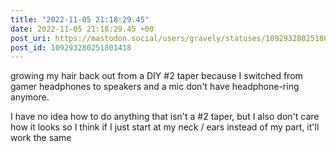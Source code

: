 ```yaml
---
title: "2022-11-05 21:18:29.45"
date: 2022-11-05 21:18:29.45 +00
post_uri: https://mastodon.social/users/gravely/statuses/109293280251801418
post_id: 109293280251801418
---
```

growing my hair back out from a DIY #2 taper because I switched from gamer headphones to speakers and a mic don't have headphone-ring anymore.

I have no idea how to do anything that isn't a #2 taper, but I also don't care how it looks so I think if I just start at my neck / ears instead of my part, it'll work the same


